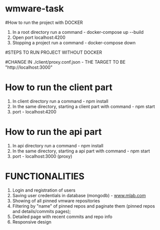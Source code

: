 # wmware-task

#How to run the project with DOCKER

1. In a root directory run a command - docker-compose up --build
2. Open port localhost:4200
3. Stopping a project run a command - docker-compose down


#STEPS TO RUN PROJECT WITHOUT DOCKER

#CHANGE IN ./client/proxy.conf.json - THE TARGET TO BE "http://localhost:3000"

# How to run the client part
1. In client directory run a command - npm install
2. In the same directory, starting a client part with command - npm start
3. port - localhost:4200

# How to run the api part
1. In api directory run a command - npm install
2. In the same directory, starting a api part with command - npm start
3. port - localhost:3000 (proxy)


# FUNCTIONALITIES
1. Login and registration of users
2. Saving user credentials in database (mongodb) - www.mlab.com
3. Showing of all pinned vmware repositories 
4. Filtering by "name" of pinned repos and paginate them (pinned repos and details/commits pages);
5. Detailed page with recent commits and repo info
6. Responsive design



